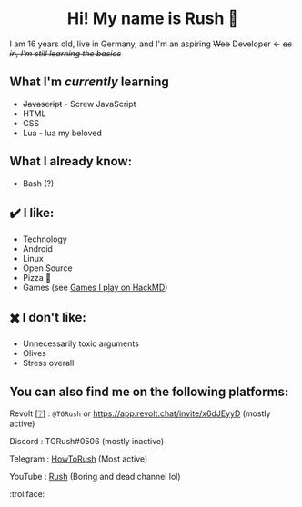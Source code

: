 <h1 style="text-align:center;">Hi! My name is Rush 👋</h1>

I am 16 years old, live in Germany, and I'm an aspiring ~~Web~~ Developer ← ~~*as in, I'm still learning the basics*~~

## What I'm _currently_ learning

- ~~Javascript~~ - Screw JavaScript
- HTML
- CSS
- Lua - lua my beloved

## What I already know:
- Bash (?)

## :heavy_check_mark: I like:
- Technology
- Android
- Linux
- Open Source
- Pizza :eyes: 
- Games (see [Games I play on HackMD](https://hackmd.io/@TGRush/RushInfo#-Games-I-play))

## :heavy_multiplication_x:  I don't like:
- Unnecessarily toxic arguments
- Olives <!-- lol -->
- Stress overall

## You can also find me on the following platforms:

Revolt [[:grey_question:]](https://revolt.chat) : `@TGRush` or https://app.revolt.chat/invite/x6dJEyyD (mostly active)

Discord : TGRush#0506 (mostly inactive)

Telegram : [HowToRush](https://telegram.dog/HowToRush) (Most active)

YouTube : [Rush](https://www.youtube.com/channel/UCmKXvVNkrvcyzHED3UzC6bQ) (Boring and dead channel lol)

:trollface:
